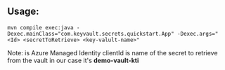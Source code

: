 ## Usage:

    mvn compile exec:java -Dexec.mainClass="com.keyvault.secrets.quickstart.App" -Dexec.args="<Id> <secretToRetrieve> <key-valult-name>"

Note:
**<Id>**  is  Azure Managed Identity  clientId
**<secretToRetrieve>** is name of the secret to retrieve from the vault
**<key-valult-name>** in our case it's **demo-vault-kti**
